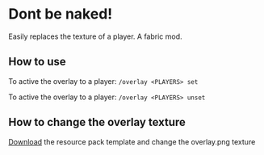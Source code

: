 # Dont be naked!
Easily replaces the texture of a player. A fabric mod.

## How to use

To active the overlay to a player:
```/overlay <PLAYERS> set```

To active the overlay to a player:
```/overlay <PLAYERS> unset```


##  How to change the overlay texture

[Download](https://github.com/Julioxidop/dontbenaked/releases/tag/resourcepack) the resource pack template and change the overlay.png texture
